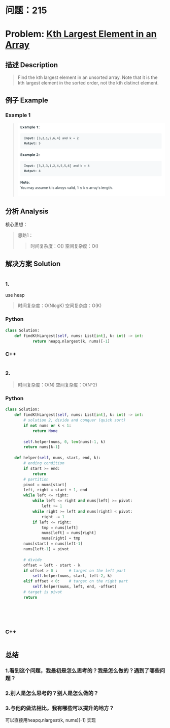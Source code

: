 
# 问题：215
# Problem: [Kth Largest Element in an Array](https://leetcode.com/problems/kth-largest-element-in-an-array/)

## 描述 Description
> Find the kth largest element in an unsorted array. Note that it is the kth largest element in the sorted order, not the kth distinct element.


## 例子 Example
### Example 1

> ![example1](../img/215.png)


## 分析 Analysis

核心思想：
> 思路1：
>> 时间复杂度：O()
>> 空间复杂度：O()


## 解决方案 Solution
```

```
### 1.

use heap
> 时间复杂度：O(NlogK)
> 空间复杂度：O(K)

### Python


```python
class Solution:
    def findKthLargest(self, nums: List[int], k: int) -> int:
            return heapq.nlargest(k, nums)[-1]
```

### C++

```c++

```


### 2.

> 时间复杂度：O(N)
> 空间复杂度：O(N^2)

### Python


```python
class Solution:
    def findKthLargest(self, nums: List[int], k: int) -> int:
        # solution 2, divide and conquer (quick sort)
        if not nums or k < 1:
            return None
        
        self.helper(nums, 0, len(nums)-1, k)
        return nums[k-1]
    
    def helper(self, nums, start, end, k):
        # ending condition
        if start >= end:
            return
        # partition
        pivot = nums[start]
        left, right = start + 1, end
        while left <= right:
            while left <= right and nums[left] >= pivot:
                left += 1
            while right >= left and nums[right] < pivot:
                right -= 1
            if left <= right:
                tmp = nums[left]
                nums[left] = nums[right]
                nums[right] = tmp
        nums[start] = nums[left-1]
        nums[left-1] = pivot
        
        # divide
        offset = left - start - k
        if offset > 0 :     # target on the left part
            self.helper(nums, start, left-2, k)
        elif offset < 0:    # target on the right part
            self.helper(nums, left, end, -offset)
        # target is pivot
        return
        
        
            
        
```

### C++

```c++

```



## 总结

### 1.看到这个问题，我最初是怎么思考的？我是怎么做的？遇到了哪些问题？


### 2.别人是怎么思考的？别人是怎么做的？


### 3.与他的做法相比，我有哪些可以提升的地方？


可以直接用heapq.nlargest(k, nums)[-1] 实现

```python

```
